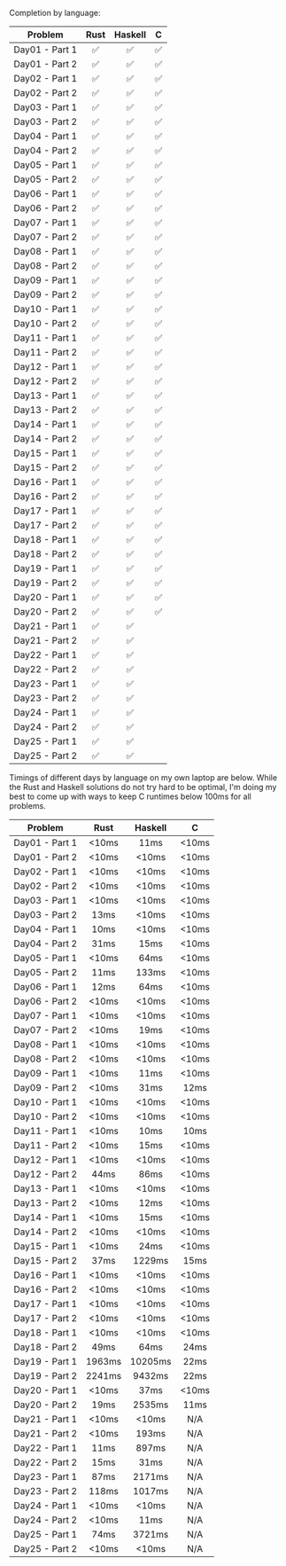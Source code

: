 Completion by language:

| Problem| Rust| Haskell| C|
| :---: | :---: | :---: | :---: |
| Day01 - Part 1 | ✅ | ✅ | ✅ |
| Day01 - Part 2 | ✅ | ✅ | ✅ |
| Day02 - Part 1 | ✅ | ✅ | ✅ |
| Day02 - Part 2 | ✅ | ✅ | ✅ |
| Day03 - Part 1 | ✅ | ✅ | ✅ |
| Day03 - Part 2 | ✅ | ✅ | ✅ |
| Day04 - Part 1 | ✅ | ✅ | ✅ |
| Day04 - Part 2 | ✅ | ✅ | ✅ |
| Day05 - Part 1 | ✅ | ✅ | ✅ |
| Day05 - Part 2 | ✅ | ✅ | ✅ |
| Day06 - Part 1 | ✅ | ✅ | ✅ |
| Day06 - Part 2 | ✅ | ✅ | ✅ |
| Day07 - Part 1 | ✅ | ✅ | ✅ |
| Day07 - Part 2 | ✅ | ✅ | ✅ |
| Day08 - Part 1 | ✅ | ✅ | ✅ |
| Day08 - Part 2 | ✅ | ✅ | ✅ |
| Day09 - Part 1 | ✅ | ✅ | ✅ |
| Day09 - Part 2 | ✅ | ✅ | ✅ |
| Day10 - Part 1 | ✅ | ✅ | ✅ |
| Day10 - Part 2 | ✅ | ✅ | ✅ |
| Day11 - Part 1 | ✅ | ✅ | ✅ |
| Day11 - Part 2 | ✅ | ✅ | ✅ |
| Day12 - Part 1 | ✅ | ✅ | ✅ |
| Day12 - Part 2 | ✅ | ✅ | ✅ |
| Day13 - Part 1 | ✅ | ✅ | ✅ |
| Day13 - Part 2 | ✅ | ✅ | ✅ |
| Day14 - Part 1 | ✅ | ✅ | ✅ |
| Day14 - Part 2 | ✅ | ✅ | ✅ |
| Day15 - Part 1 | ✅ | ✅ | ✅ |
| Day15 - Part 2 | ✅ | ✅ | ✅ |
| Day16 - Part 1 | ✅ | ✅ | ✅ |
| Day16 - Part 2 | ✅ | ✅ | ✅ |
| Day17 - Part 1 | ✅ | ✅ | ✅ |
| Day17 - Part 2 | ✅ | ✅ | ✅ |
| Day18 - Part 1 | ✅ | ✅ | ✅ |
| Day18 - Part 2 | ✅ | ✅ | ✅ |
| Day19 - Part 1 | ✅ | ✅ | ✅ |
| Day19 - Part 2 | ✅ | ✅ | ✅ |
| Day20 - Part 1 | ✅ | ✅ | ✅ |
| Day20 - Part 2 | ✅ | ✅ | ✅ |
| Day21 - Part 1 | ✅ | ✅ |   |
| Day21 - Part 2 | ✅ | ✅ |   |
| Day22 - Part 1 | ✅ | ✅ |   |
| Day22 - Part 2 | ✅ | ✅ |   |
| Day23 - Part 1 | ✅ | ✅ |   |
| Day23 - Part 2 | ✅ | ✅ |   |
| Day24 - Part 1 | ✅ | ✅ |   |
| Day24 - Part 2 | ✅ | ✅ |   |
| Day25 - Part 1 | ✅ | ✅ |   |
| Day25 - Part 2 | ✅ | ✅ |   |

Timings of different days by language on my own laptop are below. While the Rust and Haskell
solutions do not try hard to be optimal, I'm doing my best to come up with ways to keep C
runtimes below 100ms for all problems.

| Problem| Rust| Haskell| C|
| :---: | :---: | :---: | :---: |
| Day01 - Part 1 | <10ms | 11ms | <10ms |
| Day01 - Part 2 | <10ms | <10ms | <10ms |
| Day02 - Part 1 | <10ms | <10ms | <10ms |
| Day02 - Part 2 | <10ms | <10ms | <10ms |
| Day03 - Part 1 | <10ms | <10ms | <10ms |
| Day03 - Part 2 | 13ms | <10ms | <10ms |
| Day04 - Part 1 | 10ms | <10ms | <10ms |
| Day04 - Part 2 | 31ms | 15ms | <10ms |
| Day05 - Part 1 | <10ms | 64ms | <10ms |
| Day05 - Part 2 | 11ms | 133ms | <10ms |
| Day06 - Part 1 | 12ms | 64ms | <10ms |
| Day06 - Part 2 | <10ms | <10ms | <10ms |
| Day07 - Part 1 | <10ms | <10ms | <10ms |
| Day07 - Part 2 | <10ms | 19ms | <10ms |
| Day08 - Part 1 | <10ms | <10ms | <10ms |
| Day08 - Part 2 | <10ms | <10ms | <10ms |
| Day09 - Part 1 | <10ms | 11ms | <10ms |
| Day09 - Part 2 | <10ms | 31ms | 12ms |
| Day10 - Part 1 | <10ms | <10ms | <10ms |
| Day10 - Part 2 | <10ms | <10ms | <10ms |
| Day11 - Part 1 | <10ms | 10ms | 10ms |
| Day11 - Part 2 | <10ms | 15ms | <10ms |
| Day12 - Part 1 | <10ms | <10ms | <10ms |
| Day12 - Part 2 | 44ms | 86ms | <10ms |
| Day13 - Part 1 | <10ms | <10ms | <10ms |
| Day13 - Part 2 | <10ms | 12ms | <10ms |
| Day14 - Part 1 | <10ms | 15ms | <10ms |
| Day14 - Part 2 | <10ms | <10ms | <10ms |
| Day15 - Part 1 | <10ms | 24ms | <10ms |
| Day15 - Part 2 | 37ms | 1229ms | 15ms |
| Day16 - Part 1 | <10ms | <10ms | <10ms |
| Day16 - Part 2 | <10ms | <10ms | <10ms |
| Day17 - Part 1 | <10ms | <10ms | <10ms |
| Day17 - Part 2 | <10ms | <10ms | <10ms |
| Day18 - Part 1 | <10ms | <10ms | <10ms |
| Day18 - Part 2 | 49ms | 64ms | 24ms |
| Day19 - Part 1 | 1963ms | 10205ms | 22ms |
| Day19 - Part 2 | 2241ms | 9432ms | 22ms |
| Day20 - Part 1 | <10ms | 37ms | <10ms |
| Day20 - Part 2 | 19ms | 2535ms | 11ms |
| Day21 - Part 1 | <10ms | <10ms | N/A |
| Day21 - Part 2 | <10ms | 193ms | N/A |
| Day22 - Part 1 | 11ms | 897ms | N/A |
| Day22 - Part 2 | 15ms | 31ms | N/A |
| Day23 - Part 1 | 87ms | 2171ms | N/A |
| Day23 - Part 2 | 118ms | 1017ms | N/A |
| Day24 - Part 1 | <10ms | <10ms | N/A |
| Day24 - Part 2 | <10ms | 11ms | N/A |
| Day25 - Part 1 | 74ms | 3721ms | N/A |
| Day25 - Part 2 | <10ms | <10ms | N/A |
